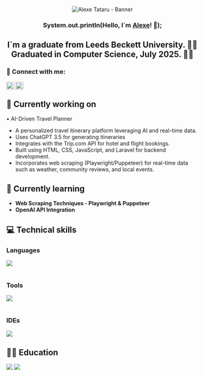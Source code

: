 <p align="center">
  <img src="https://user-images.githubusercontent.com/114700306/280758827-9955ffa5-858c-4f04-8ff4-9a5ada19140f.png" alt="Alexe Tataru - Banner"></a>
</p>

<h3 align="center">
    System.out.println(Hello, I`m <a href="https://www.linkedin.com/in/alexe-tataru-52bb55208/" target="_blank" rel="noreferrer">Alexe</a>! 👋);
</h3>

<h2 align="center">
    I`m a graduate from Leeds Beckett University. 🧑‍🎓 </br>
    Graduated in Computer Science, July 2025. 👨‍💻
</h2>

### 🤝 Connect with me:

<a href="https://www.linkedin.com/in/alexe-tataru-52bb55208/"><img align="left" src="https://raw.githubusercontent.com/yushi1007/yushi1007/main/images/linkedin.svg" alt="Yu Shi | LinkedIn" width="21px"/></a>
<a href="https://www.instagram.com/notoriousmaka/"><img align="left" src="https://raw.githubusercontent.com/yushi1007/yushi1007/main/images/instagram.svg" alt="Yu Shi | Instagram" width="21px"/></a>
</br>

## 🔭 Currently working on

• AI-Driven Travel Planner
  <ul>
    <li>A personalized travel itinerary platform leveraging AI and real-time data.</li>
    <li>Uses ChatGPT 3.5 for generating itineraries</li>
    <li>Integrates with the Trip.com API for hotel and flight bookings.</li>
    <li>Built using HTML, CSS, JavaScript, and Laravel for backend development.</li>
    <li>Incorporates web scraping (Playwright/Puppeteer) for real-time data such as weather, community reviews, and local events.</li>
  </ul>

## 🌱 Currently learning

<ul>
  <li><strong>Web Scraping Techniques - Playwright & Puppeteer</strong></li>
  <li><strong>OpenAI API Integration</strong></li>
</ul>

## 💻 Technical skills

### Languages
[![](https://skillicons.dev/icons?i=py,java,c,cs,cpp,html,css,php,mysql,kotlin&perline=3)](https://skillicons.dev)
</br> </br>

### Tools
[![](https://skillicons.dev/icons?i=git,github,docker&perline=3)](https://skillicons.dev)
</br> </br>

### IDEs
[![](https://skillicons.dev/icons?i=eclipse,idea,vscode,visualstudio,phpstorm,androidstudio,matlab&perline=3)](https://skillicons.dev)

## 🧑‍🎓 Education

![](https://img.shields.io/badge/Codecademy-FFF0E5?style=for-the-badge&logo=codecademy&logoColor=303347)
![](https://img.shields.io/badge/freecodecamp-27273D?style=for-the-badge&logo=freecodecamp&logoColor=white)

